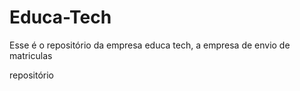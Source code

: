 # Educa-Tech
 Esse é o repositório da empresa educa tech, a empresa de envio de matriculas

 repositório
 
